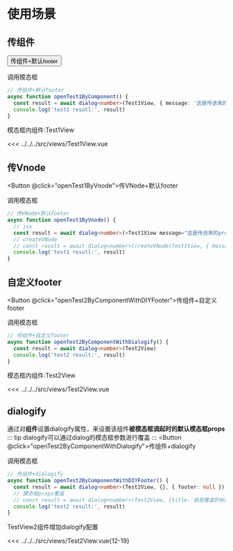 
# 使用场景

## 传组件
<DialogProvider :ModalComponent="Modal">
        <Button @click="openTest1ByComponent">传组件+默认footer</Button>
</DialogProvider>

调用模态框
```ts
// 传组件+默认footer
async function openTest1ByComponent() {
  const result = await dialog<number>(Test1View, { message: '这是传进来的props' })
  console.log('test1 resutl:', result)
}
```

模态框内组件:Test1View

<<< ../../../src/views/Test1View.vue

## 传Vnode
<Button @click="openTest1ByVnode">传VNode+默认footer</Button>


调用模态框
```ts
// 传VNode+默认footer
async function openTest1ByVnode() {
  // jsx
  const result = await dialog<number>(<Test1View message="这是传进来的props"></Test1View>)
  // createVNode
  // const result = await dialog<number>(createVNode(Test1View, { message: '这是传进来的props' }))
  console.log('test1 resutl:', result)
}
```

## 自定义footer
<Button @click="openTest2ByComponentWithDIYFooter">传组件+自定义footer</Button>

调用模态框
```ts
// 传组件+自定义footer
async function openTest2ByComponentWithDialogify() {
  const result = await dialog<number>(Test2View)
  console.log('test2 result:', result)
}
```

模态框内组件:Test2View

<<< ../../../src/views/Test2View.vue

## dialogify
通过对**组件**设置dialogify属性，来设置该组件**被模态框调起时的默认模态框props**
::: tip
dialogify可以通过dialog的模态框参数进行覆盖
:::
<Button @click="openTest2ByComponentWithDialogify">传组件+dialogify</Button>

调用模态框
```ts
// 传组件+dialogify
async function openTest2ByComponentWithDIYFooter() {
  const result = await dialog<number>(Test2View, {}, { footer: null })
  // 模态框props覆盖
  // const result = await dialog<number>(Test2View, {title:'我是覆盖的标题'}, { footer: null })
  console.log('test2 result:', result)
}
```

TestView2组件增加dialogify配置

<<< ../../../src/views/Test2View.vue{12-19}


<script lang="ts" setup>
import { createVNode } from 'vue'
import { Modal,Tabs,TabPane,Button } from 'ant-design-vue'
import { useDialog, DialogProvider,Dialog } from 'promise-dialog-vue'
import Demo1View from '../../../src/views/Demo1View.vue'
import Test1View from '../../../src/views/Test1View.vue'
import Test2View from '../../../src/views/Test2View.vue'

const { dialog } = useDialog()

async function openTest1ByComponent() {
  const result = await dialog<number>(Test1View, { message: '这是传进来的props' })
  console.log('test1 resutl:', result)
}

async function openTest1ByVnode() {
  // jsx
  // const result = await dialog<number>(<Test1View message="这是传进来的props"></Test1View>)
  // createVNode
  const result = await dialog<number>(createVNode(Test1View, { message: '这是传进来的props' }))
  console.log('test1 resutl:', result)
}

async function openTest2ByComponentWithDialogify() {
  const result = await dialog<number>(Test2View)
  console.log('test2 result:', result)
}

async function openTest2ByComponentWithDIYFooter() {
  const result = await dialog<number>(Test2View, {}, { footer: null })
  console.log('test2 result:', result)
}
</script>

